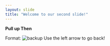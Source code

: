 ```yaml
---
layout: slide
title: "Welcome to our second slide!"
---
```

**Pull up Then** 

Format: ![backup](https://images.unsplash.com/photo-1535930749574-1399327ce78f?ixlib=rb-0.3.5&ixid=eyJhcHBfaWQiOjEyMDd9&s=1f8a140ac20927deb386d1c9187433d6&auto=format&fit=crop&w=700&q=60)
Use the left arrow to go back!
